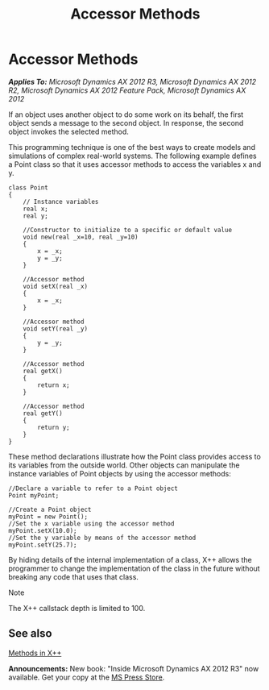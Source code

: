 ﻿---
title: Accessor Methods
TOCTitle: Accessor Methods
ms:assetid: 271f2fa3-d95e-4726-8f61-1f704bbb727a
ms:mtpsurl: https://msdn.microsoft.com/en-us/library/Aa621076(v=AX.60)
ms:contentKeyID: 35241690
ms.date: 05/18/2015
mtps_version: v=AX.60
---

# Accessor Methods 


_**Applies To:** Microsoft Dynamics AX 2012 R3, Microsoft Dynamics AX 2012 R2, Microsoft Dynamics AX 2012 Feature Pack, Microsoft Dynamics AX 2012_

If an object uses another object to do some work on its behalf, the first object sends a message to the second object. In response, the second object invokes the selected method.

This programming technique is one of the best ways to create models and simulations of complex real-world systems. The following example defines a Point class so that it uses accessor methods to access the variables x and y.

    class Point
    {
        // Instance variables
        real x; 
        real y;
        
        //Constructor to initialize to a specific or default value
        void new(real _x=10, real _y=10) 
        {
            x = _x;
            y = _y;
        }
     
        //Accessor method
        void setX(real _x) 
        {
            x = _x;
        }
     
        //Accessor method
        void setY(real _y) 
        {
            y = _y;
        }
     
        //Accessor method
        real getX() 
        {
            return x;
        }
     
        //Accessor method
        real getY() 
        {
            return y;
        }
    }

These method declarations illustrate how the Point class provides access to its variables from the outside world. Other objects can manipulate the instance variables of Point objects by using the accessor methods:

    //Declare a variable to refer to a Point object
    Point myPoint; 
     
    //Create a Point object
    myPoint = new Point(); 
    //Set the x variable using the accessor method
    myPoint.setX(10.0); 
    //Set the y variable by means of the accessor method
    myPoint.setY(25.7); 

By hiding details of the internal implementation of a class, X++ allows the programmer to change the implementation of the class in the future without breaking any code that uses that class.


> [!NOTE]
> <P>The X++ callstack depth is limited to 100.</P>



## See also

[Methods in X++](methods-in-x.md)

  
**Announcements:** New book: "Inside Microsoft Dynamics AX 2012 R3" now available. Get your copy at the [MS Press Store](https://www.microsoftpressstore.com/store/inside-microsoft-dynamics-ax-2012-r3-9780735685109).

